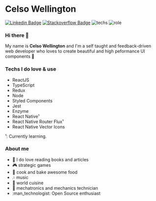 # Celso Wellington 
[![Linkedin Badge](https://img.shields.io/badge/-LinkedIn-blue?style=flat-square&logo=Linkedin&logoColor=white&link=https://www.linkedin.com/in/contrateme/)](https://www.linkedin.com/in/contrateme/)
[![Stackoverflow Badge](https://img.shields.io/badge/-Stackoverflow-4CA143?style=flat-square&logo=Stackoverflow&logoColor=white&link=https://stackoverflow.com/users/11518214/celso-wellington)](https://stackoverflow.com/users/11518214/celso-wellington)
![techs](https://img.shields.io/static/v1?label=I%20code%20with&message=TypeScript&color=slateblue)
![role](https://img.shields.io/static/v1?label=Role&message=JavaScript%20developer&color=slateblue)


### Hi there 👋

My name is **Celso Wellington** and I'm a self taught and feedback-driven web developer who loves to create beautiful and high peformance UI components 🚀


### Techs I do love & use
<ul>
  <li>ReactJS </li>
  <li>TypeScript</li>
  <li>Redux</li>
  <li>Node</li>
  <li>Styled Components</li>
  <li>Jest</li>
  <li>Enzyme</li>
  <li>React Native¹</li>
  <li>React Native Router Flux¹</li>
  <li>React Native Vector Icons</li>
</ul>

¹: Currently learning.

### About me
<ul>
  <li>📰 I do love reading books and articles</li>
  <li>🎮 strategic games</li>
  <li>🥐 cook and bake awesome food</li>
  <li>🎶 music</li>
  <li>🍣 world cuisine</li>
  <li>🤖 mechatronics and mechanics technician</li>
  <li>:man_technologist: Open Source enthusiast</li>
</ul>



<!--
**well-ington/well-ington** is a ✨ _special_ ✨ repository because its `README.md` (this file) appears on your GitHub profile.

Here are some ideas to get you started:

- 🔭 I’m currently working on ...
- 🌱 I’m currently learning ...
- 👯 I’m looking to collaborate on ...
- 🤔 I’m looking for help with ...
- 💬 Ask me about ...
- 📫 How to reach me: ...
- 😄 Pronouns: ...
- ⚡ Fun fact: ...
-->
